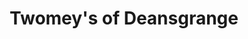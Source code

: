 ---
title: "Twomey's of Deansgrange"
url: /deansgrange/twomeys-of-deansgrange/
shop: supermarket
---